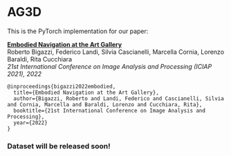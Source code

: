 # AG3D

This is the PyTorch implementation for our paper:

[**Embodied Navigation at the Art Gallery**](https://arxiv.org/abs/2204.09069)<br>
Roberto Bigazzi, Federico Landi, Silvia Cascianelli, Marcella Cornia, Lorenzo Baraldi, Rita Cucchiara<br>
*21st International Conference on Image Analysis and Processing (ICIAP 2021), 2022*

```
@inproceedings{bigazzi2022embodied,
  title={Embodied Navigation at the Art Gallery},
  author={Bigazzi, Roberto and Landi, Federico and Cascianelli, Silvia and Cornia, Marcella and Baraldi, Lorenzo and Cucchiara, Rita},
  booktitle={21st International Conference on Image Analysis and Processing},
  year={2022}
}
```

### Dataset will be released soon!
